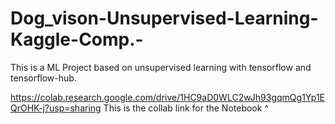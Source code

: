 # Dog_vison-Unsupervised-Learning-Kaggle-Comp.-
This is a ML Project based on unsupervised learning with tensorflow and tensorflow-hub.

https://colab.research.google.com/drive/1HC9aD0WLC2wJh93gqmQg1Yp1EQrOHK-j?usp=sharing
This is the collab link for the Notebook ^
